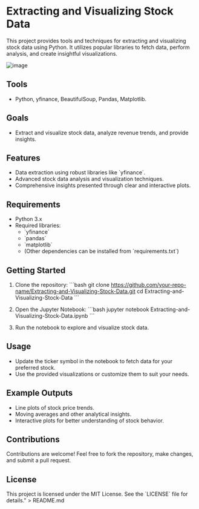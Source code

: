 # Extracting and Visualizing Stock Data

This project provides tools and techniques for extracting and visualizing stock data using Python. It utilizes popular libraries to fetch data, perform analysis, and create insightful visualizations.

![image](https://github.com/user-attachments/assets/028c6fff-92f5-4728-9183-f8522e8a8f5e)


## Tools

- Python, yfinance, BeautifulSoup, Pandas, Matplotlib.

## Goals

- Extract and visualize stock data, analyze revenue trends, and provide insights.

## Features

- Data extraction using robust libraries like \`yfinance\`.
- Advanced stock data analysis and visualization techniques.
- Comprehensive insights presented through clear and interactive plots.

## Requirements

- Python 3.x
- Required libraries:
  - \`yfinance\`
  - \`pandas\`
  - \`matplotlib\`
  - (Other dependencies can be installed from \`requirements.txt\`)

## Getting Started

1. Clone the repository:
   \`\`\`bash
   git clone https://github.com/your-repo-name/Extracting-and-Visualizing-Stock-Data.git
   cd Extracting-and-Visualizing-Stock-Data
   \`\`\`

2. Open the Jupyter Notebook:
   \`\`\`bash
   jupyter notebook Extracting-and-Visualizing-Stock-Data.ipynb
   \`\`\`

3. Run the notebook to explore and visualize stock data.

## Usage

- Update the ticker symbol in the notebook to fetch data for your preferred stock.
- Use the provided visualizations or customize them to suit your needs.

## Example Outputs

- Line plots of stock price trends.
- Moving averages and other analytical insights.
- Interactive plots for better understanding of stock behavior.

## Contributions

Contributions are welcome! Feel free to fork the repository, make changes, and submit a pull request.

## License

This project is licensed under the MIT License. See the \`LICENSE\` file for details." > README.md

